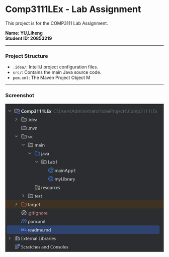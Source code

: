 # Comp3111LEx - Lab Assignment

This project is for the COMP3111 Lab Assignment.

**Name: YU,Liheng** \
**Student ID: 20853219**

---

### Project Structure
*   `.idea/`: IntelliJ project configuration files.
*   `src/`: Contains the main Java source code.
*   `pom.xml`: The Maven Project Object M

---
### Screenshot
![img.png](img.png)